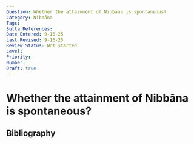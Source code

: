 ```yaml
---
Question: Whether the attainment of Nibbāna is spontaneous?
Category: Nibbāna
Tags: 
Sutta References: 
Date Entered: 9-16-25
Last Revised: 9-16-25
Review Status: Not started
Level: 
Priority: 
Number: 
Draft: true
---
```


# Whether the attainment of Nibbāna is spontaneous?

## Bibliography

<!-- 

Notes:



-->